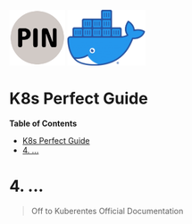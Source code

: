 <p float="left">
    <img src="images/PIN.png" alt="PINLAB" height="100">
    <img src="images/docker.png" alt="docker" height="100">
</p>

# K8s Perfect Guide

**Table of Contents**
- [K8s Perfect Guide](#k8s-perfect-guide)
- [4. ...](#4-)

# 4. ...
> Off to Kuberentes Official Documentation